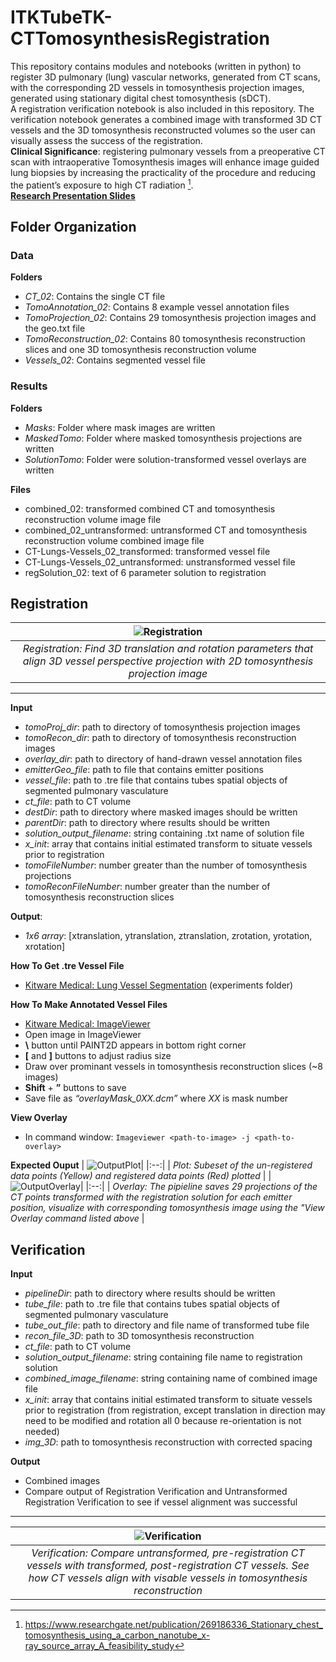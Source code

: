 # ITKTubeTK-CTTomosynthesisRegistration

This repository contains modules and notebooks (written in python) to register 3D pulmonary (lung) vascular networks, generated from CT scans, with the corresponding 2D vessels in tomosynthesis projection images, generated using stationary digital chest tomosynthesis (sDCT).\
A registration verification notebook is also included in this repository.  The verification notebook generates a combined image with transformed 3D CT vessels and the 3D tomosynthesis reconstructed volumes so the user can visually assess the success of the registration.\
**Clinical Significance**: registering pulmonary vessels from a preoperative CT scan with intraoperative Tomosynthesis images will enhance image guided lung biopsies by increasing the practicality of the procedure and reducing the patient’s exposure to high CT radiation [^1].\
[**Research Presentation Slides**](ReadMeFiles/ChestTomoPresentation.pdf)

## Folder Organization
### Data
**Folders**
- *CT_02*: Contains the single CT file
- *TomoAnnotation_02*: Contains 8 example vessel annotation files
- *TomoProjection_02*: Contains 29 tomosynthesis projection images and the geo.txt file
- *TomoReconstruction_02*: Contains 80 tomosynthesis reconstruction slices and one 3D tomosynthesis reconstruction volume
- *Vessels_02*: Contains segmented vessel file
### Results
**Folders**
- *Masks*: Folder where mask images are written
- *MaskedTomo*: Folder where masked tomosynthesis projections are written
- *SolutionTomo*: Folder were solution-transformed vessel overlays are written

**Files**
- combined_02: transformed combined CT and tomosynthesis reconstruction volume image file
- combined_02_untransformed: untransformed CT and tomosynthesis reconstruction volume combined image file
- CT-Lungs-Vessels_02_transformed: transformed vessel file
- CT-Lungs-Vessels_02_untransformed: unstransformed vessel file
- regSolution_02: text of 6 parameter solution to registration 
## Registration
| ![Registration](ReadMeFiles/ReadMe1.png)|
|:--:| 
| *Registration: Find 3D translation and rotation parameters that align 3D vessel perspective projection with 2D tomosynthesis projection image* |
___
**Input**
- *tomoProj_dir*: path to directory of tomosynthesis projection images
- *tomoRecon_dir*: path to directory of tomosynthesis reconstruction images
- *overlay_dir*: path to directory of hand-drawn vessel annotation files
- *emitterGeo_file*: path to file that contains emitter positions
- *vessel_file*: path to .tre file that contains tubes spatial objects of segmented pulmonary vasculature
- *ct_file*: path to CT volume
- *destDir*: path to directory where masked images should be written
- *parentDir*: path to directory where results should be written 
- *solution_output_filename*: string containing .txt name of solution file
- *x_init*: array that contains initial estimated transform to situate vessels prior to registration
- *tomoFileNumber*: number greater than the number of tomosynthesis projections
- *tomoReconFileNumber*: number greater than the number of tomosynthesis reconstruction slices

**Output**:
- *1x6 array*: [xtranslation, ytranslation, ztranslation, zrotation, yrotation, xrotation]

**How To Get .tre Vessel File**
- 	[Kitware Medical: Lung Vessel Segmentation](https://github.com/KitwareMedical/ITKTubeTK-CTLungs) (experiments folder)

**How To Make Annotated Vessel Files**
- [Kitware Medical: ImageViewer](https://github.com/KitwareMedical/ImageViewer) 
- Open image in ImageViewer
- **\\** button until PAINT2D appears in bottom right corner
- **\[** and **\]** buttons to adjust radius size
- Draw over prominant vessels in tomosynthesis reconstruction slices (~8 images)
- **Shift** + **”** buttons to save
- Save file as *“overlayMask_0XX.dcm”* where *XX* is mask number

**View Overlay**
- In command window: ```Imageviewer <path-to-image> -j <path-to-overlay>```

**Expected Ouput**
| ![OutputPlot](ReadMeFiles/ReadMe3.png)|
|:--:| 
| *Plot: Subeset of the un-registered data points (Yellow) and registered data points (Red) plotted* |
| ![OutputOverlay](ReadMeFiles/ReadMe4.png)|
|:--:| 
| *Overlay: The pipieline saves 29 projections of the CT points transformed with the registration solution for each emitter position, visualize with corresponding tomosynthesis image using the "View Overlay command listed above* |
## Verification

**Input**
- *pipelineDir*: path to directory where results should be written 
- *tube_file*: path to .tre file that contains tubes spatial objects of segmented pulmonary vasculature
- *tube_out_file*: path to directory and file name of transformed tube file
- *recon_file_3D*: path to 3D tomosynthesis reconstruction
- *ct_file*: path to CT volume
- *solution_output_filename*: string containing file name to registration solution
- *combined_image_filename*: string containing name of combined image file
- *x_init*: array that contains initial estimated transform to situate vessels prior to registration (from registration, except translation in direction may need to be modified and rotation all 0 because re-orientation is not needed)
- *img_3D*: path to tomosynthesis reconstruction with corrected spacing

**Output**
- Combined images
- Compare output of Registration Verification and Untransformed Registration Verification to see if vessel alignment was successful

---
| ![Verification](ReadMeFiles/ReadMe2.png)|
|:--:| 
| *Verification: Compare untransformed, pre-registration CT vessels with transformed, post-registration CT vessels. See how CT vessels align with visable vessels in tomosynthesis reconstruction* |

[^1]: https://www.researchgate.net/publication/269186336_Stationary_chest_tomosynthesis_using_a_carbon_nanotube_x-ray_source_array_A_feasibility_study
